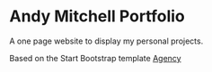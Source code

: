 # Andy Mitchell Portfolio

A one page website to display my personal projects.  

Based on the Start Bootstrap template [Agency](https://startbootstrap.com/template-overviews/agency/) 
